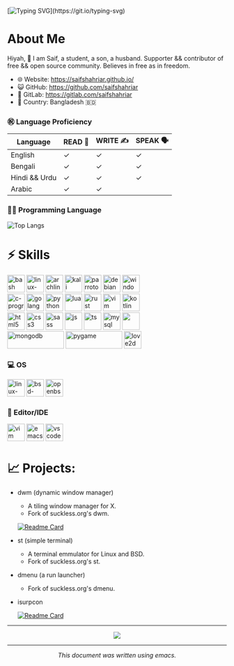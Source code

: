 <!----

![stats](https://github-readme-streak-stats.herokuapp.com/?user=saifshahriar)

--->
[![Typing SVG](https://readme-typing-svg.demolab.com?font=JetBrains+Mono&duration=4000&pause=100&color=7AA2F7&random=false&width=435&lines=Hello!;This+is+Saif!;Welcome+to+my+GitHub+profile...)](https://git.io/typing-svg)

# About Me
Hiyah, 👋 I am Saif, a student, a son, a husband. Supporter && contributor of free && open source community. Believes in free as in freedom.
- 🌐 Website:      https://saifshahriar.github.io/
- 😺 GitHub:		https://github.com/saifshahriar
- 🦊 GitLab:			https://gitlab.com/saifshahriar
- 🗾 Country:				Bangladesh 🇧🇩

### ㊗ Language Proficiency

| Language      | READ 📖 | WRITE ✍ | SPEAK 🗣 |
|---------------|---------|---------|------------|
| English       | ✓       | ✓       | ✓          |
| Bengali       | ✓       | ✓       | ✓          |
| Hindi && Urdu | ✓       | ✓       | ✓          |
| Arabic        | ✓       | ✓       |            |   

### 👨‍💻 Programming Language
<!---
     - C,
    - **Shell** (POSIX && Bash), 
    - Python, 🐍 
    - Go, 🐹
    - Lua, 🌙
    - Rust. 🦀
  - Others: 
      - HTML, 
      - XML, 
      - CSS.
---> 

  ![Top Langs](https://github-readme-stats.vercel.app/api/top-langs/?username=saifshahriar&langs_count=20&layout=compact&exclude_repo=saifshahriar.github.io&hide=javascript,css,makefile,roff&theme=tokyonight)

# ⚡ Skills
  <a href="https://www.gnu.org/software/bash/"><img src="https://upload.wikimedia.org/wikipedia/commons/4/4b/Bash_Logo_Colored.svg" alt="bash" width="40" height="40"/></a>
  <a href="https://www.kernel.org/"><img src="https://upload.wikimedia.org/wikipedia/commons/3/35/Tux.svg" alt="linux-tux" width="40" height="40"/></a>
  <a href="https://archlinux.org/"><img src="https://upload.wikimedia.org/wikipedia/commons/a/a5/Archlinux-icon-crystal-64.svg" alt="archlinux" width="40" height="40"/></a>
  <a href="https://kali.org"><img src="https://upload.wikimedia.org/wikipedia/commons/2/2b/Kali-dragon-icon.svg" alt="kali" width="40" height="40"/></a>
  <a href="https://www.parrotsec.org/"><img src="https://upload.wikimedia.org/wikipedia/commons/4/45/Parrot_Logo.png" alt="parrotos" width="40" height="40"/></a>
  <a href="https://debian.org"><img src="https://www.debian.org/logos/openlogo-nd.svg" alt="debian" width="40" height="40"/></a>
  <a href="#"><img src="https://upload.wikimedia.org/wikipedia/commons/5/5f/Windows_logo_-_2012.svg" alt="windows" width="40" height="40"/></a>
  <br />
  <a href="https://www.iso.org/standard/74528.html"><img src="https://upload.wikimedia.org/wikipedia/commons/1/18/C_Programming_Language.svg" alt="c-programming" width="40" height="40"/></a>
  <a href="https://golang.org/"><img src="https://upload.wikimedia.org/wikipedia/commons/2/2d/Go_gopher_favicon.svg" alt="golang" width="40" height="40"/></a>
  <a href="https://www.python.org/"><img src="https://upload.wikimedia.org/wikipedia/commons/c/c3/Python-logo-notext.svg" alt="python" width="40" height="40"/></a>
  <a href="https://www.lua.org/"><img src="https://upload.wikimedia.org/wikipedia/commons/c/cf/Lua-Logo.svg" alt="lua" width="40" height="40"/></a>
  <a href="https://www.rust-lang.org/"><img src="https://upload.wikimedia.org/wikipedia/commons/d/d5/Rust_programming_language_black_logo.svg" alt="rust" width="40" height="40"/></a>
  <a href="https://www.vim.org/"><img src="https://upload.wikimedia.org/wikipedia/commons/9/9f/Vimlogo.svg" alt="vim" width="40" height="40"/></a>
  <a href="https://kotlinlang.org/"><img src="https://upload.wikimedia.org/wikipedia/commons/0/06/Kotlin_Icon.svg" alt="kotlin" width="40" height="40"/></a>
  <br />
  <a href="https://www.w3.org/"><img src="https://upload.wikimedia.org/wikipedia/commons/3/38/HTML5_Badge.svg" alt="html5" width="40" height="40"/></a>
  <a href="https://www.w3.org/"><img src="https://upload.wikimedia.org/wikipedia/commons/6/62/CSS3_logo.svg" alt="css3" width="40" height="40"/></a>
  <a href="https://sass-lang.com/"><img src="https://upload.wikimedia.org/wikipedia/commons/9/96/Sass_Logo_Color.svg" alt="sass" width="40" height="40"/></a>
  <a href="https://www.javascript.com/"><img src="https://upload.wikimedia.org/wikipedia/commons/9/99/Unofficial_JavaScript_logo_2.svg" alt="js" width="40" height="40"/></a>
  <a href="https://www.typescriptlang.org/"><img src="https://upload.wikimedia.org/wikipedia/commons/4/4c/Typescript_logo_2020.svg" alt="ts" width="40" height="40"/></a>
  <a href="https://www.mysql.com/"><img src="https://upload.wikimedia.org/wikipedia/commons/b/b2/Database-mysql.svg" alt="mysql" width="40" height="40"/></a>
  <a href="https://www.sqlite.org/index.html"><img src="https://upload.wikimedia.org/wikipedia/commons/9/97/Sqlite-square-icon.svg" alt="" width="40" height="40"/></a>
  <br/>
  <a href="https://www.mongodb.com/"><img src="https://upload.wikimedia.org/wikipedia/commons/9/93/MongoDB_Logo.svg" alt="mongodb" width="130" height="40"/></a>
  <a href="https://www.pygame.org/news"><img src="https://upload.wikimedia.org/wikipedia/commons/b/be/Pygame_logo.svg" alt="pygame" width="130" height="40"/></a>
  <a href="https://love2d.org/"><img src="https://raw.githubusercontent.com/love2d/love/457480548648ea894905c5f70a5d4cedfa64f105/platform/unix/love.svg" alt="love2d" width="40" height="40"/></a>
  <!--  <a href=""><img src="" alt="" width="40" height="40"/></a>
  <a href=""><img src="" alt="" width="40" height="40"/></a>
  <a href=""><img src="" alt="" width="40" height="40"/></a> -->

### 💻 OS
  <a href="https://www.kernel.org/"><img src="https://upload.wikimedia.org/wikipedia/commons/3/35/Tux.svg" alt="linux-tux" width="40" height="40"/></a>
  <a href="https://www.bsd.org/"><img src="https://upload.wikimedia.org/wikipedia/commons/thumb/4/40/Daemon-phk.svg/800px-Daemon-phk.svg.png" alt="bsd-daemon" width="40" height="40"/></a>
  <a href="https://www.openbsd.org/"><img src="https://upload.wikimedia.org/wikipedia/commons/2/22/Puffy-openbsd.gif" alt="openbsd" width="40" height="40"/></a>
  
### 📒 Editor/IDE
  <a href="https://www.vim.org/"><img src="https://upload.wikimedia.org/wikipedia/commons/9/9f/Vimlogo.svg" alt="vim" width="40" height="40"/></a>
  <a href="https://www.gnu.org/software/emacs/"><img src="https://upload.wikimedia.org/wikipedia/commons/0/04/Emacs_Faenza.svg" alt="emacs" width="40" height="40"/></a>
  <a href="https://code.visualstudio.com"><img src="https://github.com/keikomori/icons-badges/blob/master/icons/VSCode/vscode.svg" alt="vscode" width="40" height="40"/></a>
    
# 📈 Projects:
  <!-- - **ArchnixOS** (an <i>Arch Linux</i> based OS - [Under Development]) -->
  - dwm (dynamic window manager)
    - A tiling window manager for X.
    - Fork of suckless.org's dwm.
    
    [![Readme Card](https://github-readme-stats.vercel.app/api/pin/?username=saifshahriar&repo=dwm-saif&show_icons=true&theme=tokyonight)](https://github.com/saifshahriar/dwm-saif)
    
  - st (simple terminal)
    - A terminal emmulator for Linux and BSD.
    - Fork of suckless.org's st.
  - dmenu (a run launcher)
    - Fork of suckless.org's dmenu.
  - isurpcon

    [![Readme Card](https://github-readme-stats.vercel.app/api/pin/?username=saifshahriar&repo=isurpcon&show_icons=true&theme=tokyonight)](https://github.com/saifshahriar/isurpcon)


-------------------------------------------------------------------------------

<p align=center>
    <img src="https://github-readme-stats.vercel.app/api?username=saifshahriar&show_icons=true&theme=tokyonight" />
</p>

-------------------------------------------------------------------------------

<p align=center>
    <i>This document was written using emacs.</i>
</p>
